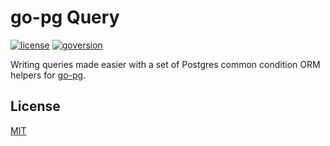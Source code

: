 # go-pg Query

[![license](https://img.shields.io/github/license/junwen-k/go-pgquery)](https://github.com/junwen-k/go-pgquery/blob/main/LICENSE)
[![goversion](https://img.shields.io/github/go-mod/go-version/junwen-k/go-pgquery)](https://github.com/junwen-k/go-pgquery)

Writing queries made easier with a set of Postgres common condition ORM helpers for [go-pg](https://github.com/go-pg/pg).

## License

[MIT](./LICENSE.md)
